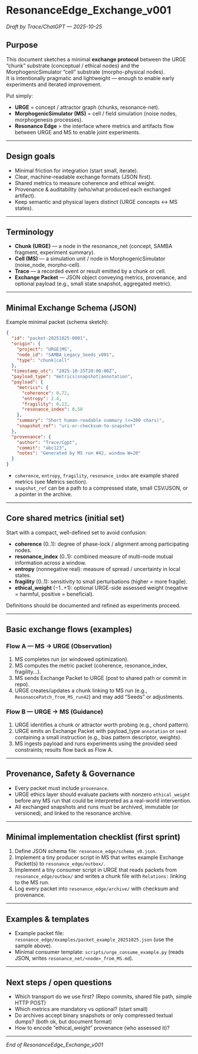 # ResonanceEdge_Exchange_v001

*Draft by Trace/ChatGPT — 2025-10-25*

## Purpose
This document sketches a minimal **exchange protocol** between the URGE “chunk” substrate (conceptual / ethical nodes) and the MorphogenicSimulator “cell” substrate (morpho-physical nodes).  
It is intentionally pragmatic and lightweight — enough to enable early experiments and iterated improvement.

Put simply:
- **URGE** = concept / attractor graph (chunks, resonance-net).  
- **MorphogenicSimulator (MS)** = cell / field simulation (noise nodes, morphogenesis processes).  
- **Resonance Edge** = the interface where metrics and artifacts flow between URGE and MS to enable joint experiments.

---

## Design goals
- Minimal friction for integration (start small, iterate).  
- Clear, machine-readable exchange formats (JSON first).  
- Shared metrics to measure coherence and ethical weight.  
- Provenance & auditability (who/what produced each exchanged artifact).  
- Keep semantic and physical layers distinct (URGE concepts ↔ MS states).

---

## Terminology
- **Chunk (URGE)** — a node in the resonance_net (concept, SAMBA fragment, experiment summary).  
- **Cell (MS)** — a simulation unit / node in MorphogenicSimulator (noise_node, morpho-cell).  
- **Trace** — a recorded event or result emitted by a chunk or cell.  
- **Exchange Packet** — JSON object conveying metrics, provenance, and optional payload (e.g., small state snapshot, aggregated metric).

---

## Minimal Exchange Schema (JSON)

Example minimal packet (schema sketch):

```json
{
  "id": "packet-20251025-0001",
  "origin": {
    "project": "URGE|MS",
    "node_id": "SAMBA_Legacy_Seeds_v001",
    "type": "chunk|cell"
  },
  "timestamp_utc": "2025-10-25T20:00:00Z",
  "payload_type": "metrics|snapshot|annotation",
  "payload": {
    "metrics": {
      "coherence": 0.72,
      "entropy": 2.4,
      "fragility": 0.13,
      "resonance_index": 0.58
    },
    "summary": "Short human-readable summary (<=200 chars)",
    "snapshot_ref": "uri-or-checksum-to-snapshot"
  },
  "provenance": {
    "author": "Trace/Cgpt",
    "commit": "abc123",
    "notes": "Generated by MS run #42, window W=20"
  }
}
````

* `coherence`, `entropy`, `fragility`, `resonance_index` are example shared metrics (see Metrics section).
* `snapshot_ref` can be a path to a compressed state, small CSV/JSON, or a pointer in the archive.

---

## Core shared metrics (initial set)

Start with a compact, well-defined set to avoid confusion:

* **coherence** (0..1): degree of phase-lock / alignment among participating nodes.
* **resonance_index** (0..1): combined measure of multi-node mutual information across a window.
* **entropy** (nonnegative real): measure of spread / uncertainty in local states.
* **fragility** (0..1): sensitivity to small perturbations (higher = more fragile).
* **ethical_weight** (−1..+1): optional URGE-side assessed weight (negative = harmful, positive = beneficial).

Definitions should be documented and refined as experiments proceed.

---

## Basic exchange flows (examples)

### Flow A — MS → URGE (Observation)

1. MS completes run (or windowed optimization).
2. MS computes the metric packet (coherence, resonance_index, fragility...).
3. MS sends Exchange Packet to URGE (post to shared path or commit in repo).
4. URGE creates/updates a chunk linking to MS run (e.g., `ResonancePatch_from_MS_run42`) and may add “Seeds” or adjustments.

### Flow B — URGE → MS (Guidance)

1. URGE identifies a chunk or attractor worth probing (e.g., chord pattern).
2. URGE emits an Exchange Packet with payload_type `annotation` or `seed` containing a small instruction (e.g., bias pattern descriptor, weights).
3. MS ingests payload and runs experiments using the provided seed constraints; results flow back as Flow A.

---

## Provenance, Safety & Governance

* Every packet must include `provenance`.
* URGE ethics layer should evaluate packets with nonzero `ethical_weight` before any MS run that could be interpreted as a real-world intervention.
* All exchanged snapshots and runs must be archived, immutable (or versioned), and linked to the resonance archive.

---

## Minimal implementation checklist (first sprint)

1. Define JSON schema file: `resonance_edge/schema_v0.json`.
2. Implement a tiny producer script in MS that writes example Exchange Packet(s) to `resonance_edge/outbox/`.
3. Implement a tiny consumer script in URGE that reads packets from `resonance_edge/outbox/` and writes a chunk file with `Relations:` linking to the MS run.
4. Log every packet into `resonance_edge/archive/` with checksum and provenance.

---

## Examples & templates

* Example packet file: `resonance_edge/examples/packet_example_20251025.json` (use the sample above).
* Minimal consumer template: `scripts/urge_consume_example.py` (reads JSON, writes `resonance_net/<node>_from_MS.md`).

---

## Next steps / open questions

* Which transport do we use first? (Repo commits, shared file path, simple HTTP POST)
* Which metrics are mandatory vs optional? (start small)
* Do archives accept binary snapshots or only compressed textual dumps? (both ok, but document format)
* How to encode “ethical_weight” provenance (who assessed it)?

---

*End of ResonanceEdge_Exchange_v001*

